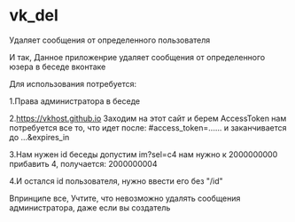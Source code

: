 # vk_del  
Удаляет сообщения от определенного пользователя  
  
И так, Данное приложенрие удаляет сообщения от определенного юзера в беседе вконтаке  
  
Для использования потребуется:  
  
1.Права администратора в беседе  
  
2.https://vkhost.github.io Заходим на этот сайт и берем AccessToken нам потребуется все то, что идет после: #access_token=...... и заканчивается до ...&expires_in 
  
3.Нам нужен id беседы допустим im?sel=c4 нам нужно к 2000000000 прибавить 4, получается: 2000000004  
  
4.И остался id пользователя, нужно ввести его без "/id"  
  
  
Впринципе все, Учтите, что невозможно удалять сообщения администратора, даже если вы создатель  

